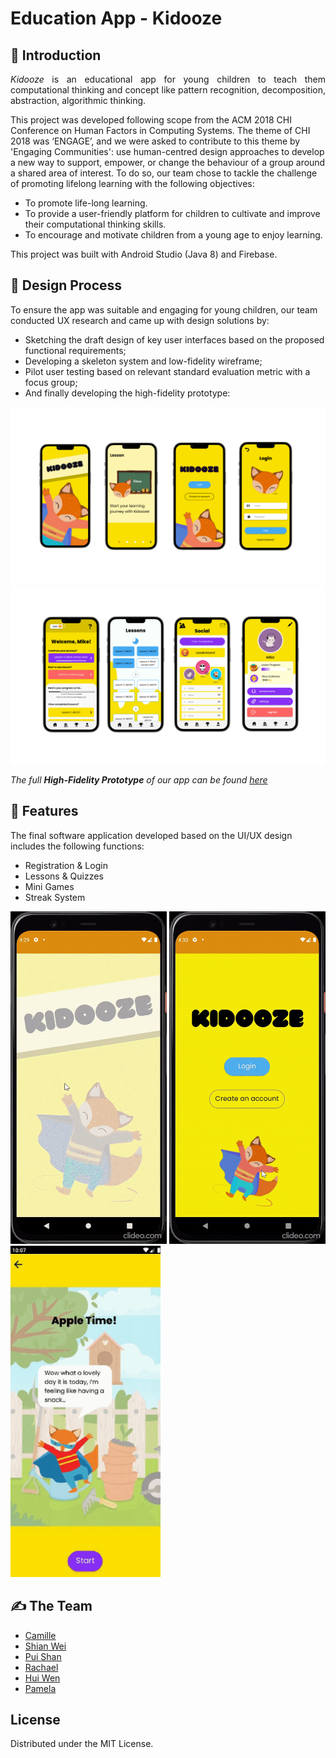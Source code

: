 # Education App - Kidooze

## 🌱 Introduction
<p align="justify">
<i>Kidooze</i> is an educational app for young children to teach them computational thinking and concept like pattern recognition, decomposition, abstraction, algorithmic thinking. 

This project was developed following scope from the ACM 2018 CHI Conference on Human Factors in Computing Systems. The theme of CHI 2018 was ‘ENGAGE’, and we were asked to contribute to this theme by 'Engaging Communities': use human-centred design approaches to develop a new way to support, empower, or change the behaviour of a group around a shared area of interest. To do so, our team chose to tackle the challenge of promoting lifelong learning with the following objectives:

- To promote life-long learning.
- To provide a user-friendly platform for children to cultivate and improve their computational thinking skills.
- To encourage and motivate children from a young age to enjoy learning.
</p>

This project was built with Android Studio (Java 8) and Firebase.

## 🍭 Design Process
To ensure the app was suitable and engaging for young children, our team conducted UX research and came up with design solutions by:
- Sketching the draft design of key user interfaces based on the proposed functional requirements;
- Developing a skeleton system and low-fidelity wireframe;
- Pilot user testing based on relevant standard evaluation metric with a focus group;
- And finally developing the high-fidelity prototype:

![Figma Prototype](/screenshots/figma.png)
![Figma Prototype](/screenshots/figma_2.png)

*The full <b>High-Fidelity Prototype</b> of our app can be found [here](https://www.figma.com/proto/W1oq9er5jz3lZyLY83wMTh/EduApp---Kidooze?node-id=38-8&scaling=scale-down&page-id=1%3A10&starting-point-node-id=38%3A8&show-proto-sidebar=1)*

## 📌 Features
The final software application developed based on the UI/UX design includes the following functions:
- Registration & Login
- Lessons & Quizzes 
- Mini Games
- Streak System

<img src="/screenshots/splashscreen.gif" width="250"/> <img src="/screenshots/login.gif" width="250"/>
<img src="/screenshots/lessons.gif" height="530"/>

## ✍ The Team

- [Camille](https://github.com/camillecamillecamillee)
- [Shian Wei](https://github.com/LiewShianWei)
- [Pui Shan](https://github.com/shan-liory)
- [Rachael](https://github.com/rmk525)
- [Hui Wen](https://github.com/hwen01)
- [Pamela](https://github.com/pamela-khoo)

## License
Distributed under the MIT License. 

